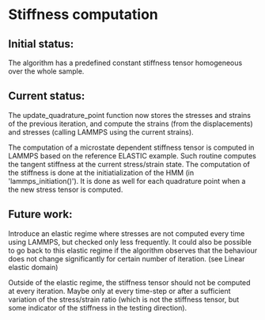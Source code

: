 # Stiffness computation

## Initial status:

The algorithm has a predefined constant stiffness tensor homogeneous over the whole sample.

## Current status:

The update_quadrature_point function now stores the stresses and strains of the previous iteration, and compute the strains (from the displacements) and stresses (calling LAMMPS using the current strains).

The computation of a microstate dependent stiffness tensor is computed in LAMMPS based on the reference ELASTIC example. Such routine computes the tangent stiffness at the current stress/strain state. The computation of the stiffness is done at the initiatialization of the HMM (in 'lammps_initiation()'). It is done as well for each quadrature point when a the new stress tensor is computed.

## Future work:

Introduce an elastic regime where stresses are not computed every time using LAMMPS, but checked only less frequently. It could also be possible to go back to this elastic regime if the algorithm observes that the behaviour does not change significantly for certain number of iteration. (see Linear elastic domain)

Outside of the elastic regime, the stiffness tensor should not be computed at every iteration. Maybe only at every time-step or after a sufficient variation of the stress/strain ratio (which is not the stiffness tensor, but some indicator of the stiffness in the testing direction).
